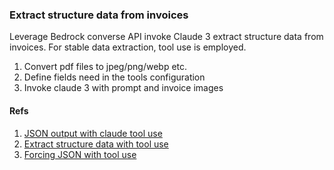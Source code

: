 ### Extract structure data from invoices

Leverage Bedrock converse API invoke Claude 3 extract structure data from invoices. For stable data extraction, tool use is employed.

1. Convert pdf files to jpeg/png/webp etc.
1. Define fields need in the tools configuration
1. Invoke claude 3 with prompt and invoice images


#### Refs

1. [JSON output with claude tool use](https://docs.anthropic.com/en/docs/build-with-claude/tool-use#json-output) 
1. [Extract structure data with tool use](https://github.com/anthropics/anthropic-cookbook/blob/main/tool_use/extracting_structured_json.ipynb)
1. [Forcing JSON with tool use](https://github.com/aws-samples/prompt-engineering-with-anthropic-claude-v-3/blob/main/10_2_2_Tool_Use_for_Structured_Outputs.ipynb)